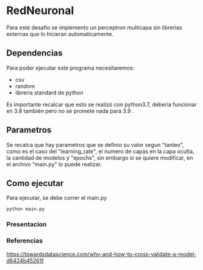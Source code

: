 # RedNeuronal
Para este desafio se implemento un perceptron multicapa sin librerias externas que lo hicieran automaticamente.

## Dependencias
Para poder ejecutar este programa necesitaremos:
- csv
- random
- libreria standard de python 

Es importante recalcar que esto se realizó con python3.7, debería funcionar en 3.8 también pero no se promete nada para 3.9 .

## Parametros
Se recalca que hay parametros que se definio su valor segun "tanteo", como es el caso del "learning_rate", el numero de capas en la capa oculta, la cantidad de modelos y "epochs", sin embargo si se quiere modificar, en el archivo "main.py" lo puede realizar.

## Como ejecutar 
Para ejecutar, se debe correr el main.py
```
python main.py
```



### Presentacion


### Referencias
https://towardsdatascience.com/why-and-how-to-cross-validate-a-model-d6424b45261f

